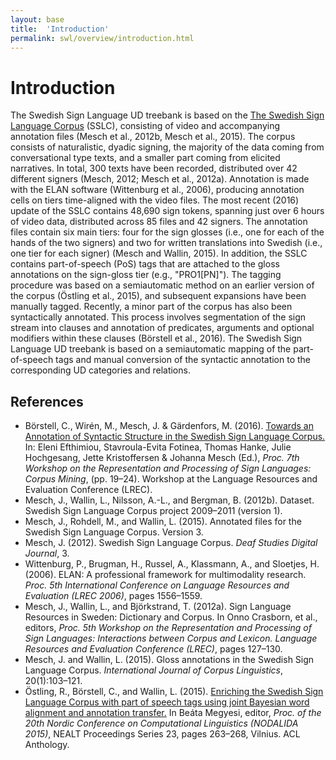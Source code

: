 ```yaml
---
layout: base
title:  'Introduction'
permalink: swl/overview/introduction.html
---
```


# Introduction

The Swedish Sign Language UD treebank is based on the [The Swedish Sign Language Corpus](http://www.ling.su.se/teckenspråksresurser/teckenspråkskorpusar/svensk-teckenspråkskorpus/svensk-teckenspråkskorpus-1.176807) (SSLC), consisting of video and accompanying annotation files (Mesch et al., 2012b, Mesch et al., 2015). The corpus consists of naturalistic, dyadic signing, the majority of the data coming from conversational type texts, and a smaller part coming from elicited narratives. In total, 300 texts have been recorded, distributed over 42 different signers (Mesch, 2012; Mesch et al., 2012a). Annotation is made with the ELAN software (Wittenburg et al., 2006), producing annotation cells on tiers time-aligned with the video files. The most recent (2016) update of the SSLC contains 48,690 sign tokens, spanning just over 6 hours of video data, distributed across 85 files and 42 signers. The annotation files contain six main tiers: four for the sign glosses (i.e., one for each of the hands of the two signers) and two for written translations into Swedish (i.e., one tier for each signer) (Mesch and Wallin, 2015). In addition, the SSLC contains part-of-speech (PoS) tags that are attached to the gloss annotations on the sign-gloss tier (e.g., "PRO1[PN]"). The tagging procedure was based on a semiautomatic method on an earlier version of the corpus (Östling et al., 2015), and subsequent expansions have been manually tagged. Recently, a minor part of the corpus has also been syntactically annotated. This process involves segmentation of the sign stream into clauses and annotation of predicates, arguments and optional modifiers within these clauses (Börstell et al., 2016). The Swedish Sign Language UD treebank is based on a semiautomatic mapping of the part-of-speech tags and manual conversion of the syntactic annotation to the corresponding UD categories and relations.

## References

* Börstell, C., Wirén, M., Mesch, J. & Gärdenfors, M. (2016). [Towards an Annotation of Syntactic Structure in the Swedish Sign Language Corpus.](http://su.diva-portal.org/smash/record.jsf?dswid=5363&pid=diva2%3A928395&c=4&searchType=RESEARCH&language=sv&query=&af=%5B%5D&aq=%5B%5B%7B%22personId%22%3A%22mwir%22%7D%5D%5D&aq2=%5B%5B%5D%5D&aqe=%5B%5D&noOfRows=100&sortOrder=dateIssued_sort_desc&onlyFullText=false&sf=all) In: Eleni Efthimiou, Stavroula-Evita Fotinea, Thomas Hanke, Julie Hochgesang, Jette Kristoffersen & Johanna Mesch (Ed.), _Proc. 7th Workshop on the Representation and Processing of Sign Languages: Corpus Mining_, (pp. 19–24). Workshop at the Language Resources and Evaluation Conference (LREC).
* Mesch, J., Wallin, L., Nilsson, A.-L., and Bergman, B. (2012b). Dataset. Swedish Sign Language Corpus project 2009–2011 (version 1).
* Mesch, J., Rohdell, M., and Wallin, L. (2015). Annotated files for the Swedish Sign Language Corpus. Version 3.
* Mesch, J. (2012). Swedish Sign Language Corpus. _Deaf Studies Digital Journal_, 3.
* Wittenburg, P., Brugman, H., Russel, A., Klassmann, A., and Sloetjes, H. (2006). ELAN: A professional framework for multimodality research. _Proc. 5th International Conference on Language Resources and Evaluation (LREC 2006)_, pages 1556–1559.
* Mesch, J., Wallin, L., and Björkstrand, T. (2012a). Sign Language Resources in Sweden: Dictionary and Corpus. In Onno Crasborn, et al., editors, _Proc. 5th Workshop on the Representation and Processing of Sign Languages: Interactions between Corpus and Lexicon. Language Resources and Evaluation Conference (LREC)_, pages 127–130.
* Mesch, J. and Wallin, L. (2015). Gloss annotations in the Swedish Sign Language Corpus. _International Journal of Corpus Linguistics_, 20(1):103–121.
* Östling, R., Börstell, C., and Wallin, L. (2015). [Enriching the Swedish Sign Language Corpus with part of speech tags using joint Bayesian word alignment and annotation transfer.](http://su.diva-portal.org/smash/record.jsf?dswid=5363&pid=diva2%3A810265&c=9&searchType=SIMPLE&language=sv&query=&af=%5B%5D&aq=%5B%5B%7B%22personId%22%3A%22cab2091+OR+0000-0001-7549-4648%22%7D%5D%5D&aq2=%5B%5B%5D%5D&aqe=%5B%5D&noOfRows=50&sortOrder=author_sort_asc&onlyFullText=false&sf=all) In Beáta Megyesi, editor, _Proc. of the 20th Nordic Conference on Computational Linguistics (NODALIDA 2015)_, NEALT Proceedings Series 23, pages 263–268, Vilnius. ACL Anthology.
